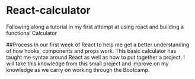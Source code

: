 # React-calculator
Following along a tutorial in my first attempt at using react and building a functional Calculator


##Process
In our first week of React to help me get a better understanding of how hooks, components and props work.
This basic calculator has taught me syntax around React as well as how to put together a project. 
I will take this knowledge from this small project and improve on my knowledge as we carry on working through the Bootcamp.

